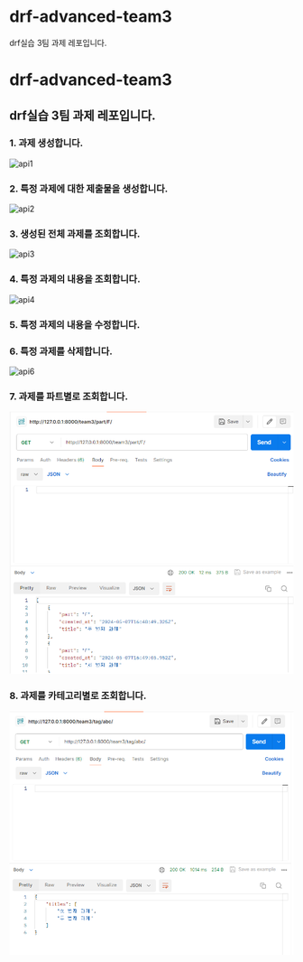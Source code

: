 # drf-advanced-team3
drf실습 3팀 과제 레포입니다.
# drf-advanced-team3
drf실습 3팀 과제 레포입니다.
---

### 1. 과제 생성합니다. 
![api1](https://github.com/likelion-Inha-12/drf-advanced-team3/assets/131441769/5e151160-f45a-4a0c-b2ab-39d76b3aad03)

### 2. 특정 과제에 대한 제출물을 생성합니다.
![api2](https://github.com/likelion-Inha-12/drf-advanced-team3/assets/131441769/08ca3392-ee21-4753-b6d2-409bb7d886f9)

### 3. 생성된 전체 과제를 조회합니다.
![api3](https://github.com/likelion-Inha-12/drf-advanced-team3/assets/131441769/cfbf2b20-84c3-4a81-8266-2a027bc138f1)

### 4. 특정 과제의 내용을 조회합니다.
![api4](https://github.com/likelion-Inha-12/drf-advanced-team3/assets/131441769/83a5879e-2efc-480d-933a-06ba464897da)

### 5. 특정 과제의 내용을 수정합니다.

### 6. 특정 과제를 삭제합니다.
![api6](https://github.com/likelion-Inha-12/drf-advanced-team3/assets/131441769/e8e0f161-c0df-4226-bf39-611cf5d8946b)

### 7. 과제를 파트별로 조회합니다.
![과제_파트](./image/func_7.png)

### 8. 과제를 카테고리별로 조회합니다.
![과제_카테고리](./image/func_8.png)
